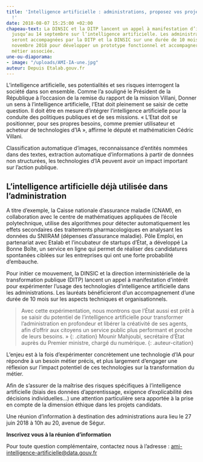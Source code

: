 ```yaml
---
title: 'Intelligence artificielle : administrations, proposez vos projets d’expérimentations
  !'
date: 2018-08-07 15:25:00 +02:00
chapeau-text: La DINSIC et la DITP lancent un appel à manifestation d’intérêt ouvert
  jusqu’au 14 septembre sur l’intelligence artificielle. Les administrations lauréates
  seront accompagnées par la DITP et la DINSIC sur une durée de 10 mois à partir de
  novembre 2018 pour développer un prototype fonctionnel et accompagner la transformation
  métier associée.
une-ou-diaporama:
- image: "/uploads/AMI-IA-une.jpg"
auteur: Depuis Etalab.gouv.fr
---
```


L’intelligence artificielle, ses potentialités et ses risques interrogent la société dans son ensemble. Comme l’a souligné le Président de la République à l’occasion de la remise du rapport de la mission Villani, Donner un sens à l’intelligence artificielle, l’Etat doit pleinement se saisir de cette question. Il doit être en mesure d’intégrer l’intelligence artificielle pour la conduite des politiques publiques et de ses missions. « L’Etat doit se positionner, pour ses propres besoins, comme premier utilisateur et acheteur de technologies d’IA », affirme le député et mathématicien Cédric Villani.

Classification automatique d’images, reconnaissance d’entités nommées dans des textes, extraction automatique d’informations à partir de données non structurées, les technologies d’IA peuvent avoir un impact important sur l’action publique.

## L’intelligence artificielle déjà utilisée dans l’administration

A titre d’exemple, la Caisse nationale d’assurance maladie (CNAM), en collaboration avec le centre de mathématiques appliquées de l’école polytechnique, utilise des algorithmes pour détecter automatiquement les effets secondaires des traitements pharmacologiques en analysant les données du SNIIRAM (dépenses d’assurance maladie). Pôle Emploi, en partenariat avec Etalab et l’incubateur de startups d’État, a développé La Bonne Boîte, un service en ligne qui permet de réaliser des candidatures spontanées ciblées sur les entreprises qui ont une forte probabilité d’embauche.

Pour initier ce mouvement, la DINSIC et la direction interministérielle de la transformation publique (DITP) lancent un appel à manifestation d’intérêt pour expérimenter l’usage des technologies d’intelligence artificielle dans les administrations. Les lauréats bénéficieront d’un accompagnement d’une durée de 10 mois sur les aspects techniques et organisationnels.

>Avec cette expérimentation, nous montrons que l’État aussi est prêt à se saisir du potentiel de l’intelligence artificielle pour transformer l’administration en profondeur et libérer la créativité de ses agents, afin d’offrir aux citoyens un service public plus performant et proche de leurs besoins. » 
{: .citation}
>Mounir Mahjoubi, secrétaire d’État auprès du Premier ministre, chargé du numérique.
{: .auteur-citation}

L’enjeu est à la fois d’expérimenter concrètement une technologie d’IA pour répondre à un besoin métier précis, et plus largement d‘engager une réflexion sur l’impact potentiel de ces technologies sur la transformation du métier.

Afin de s’assurer de la maîtrise des risques spécifiques à l’intelligence artificielle (biais des données d’apprentissage, exigence d’explicabilité des décisions individuelles…) une attention particulière sera apportée à la prise en compte de la dimension éthique dans les projets candidats.

Une réunion d’information à destination des administrations aura lieu le 27 juin 2018 à 10h au 20, avenue de Ségur.

**Inscrivez vous à la réunion d’information**
    
Pour toute question complémentaire, contactez nous à l’adresse : [ami-intelligence-artificielle@data.gouv.fr](mailto:ami-intelligence-artificielle@data.gouv.fr)
